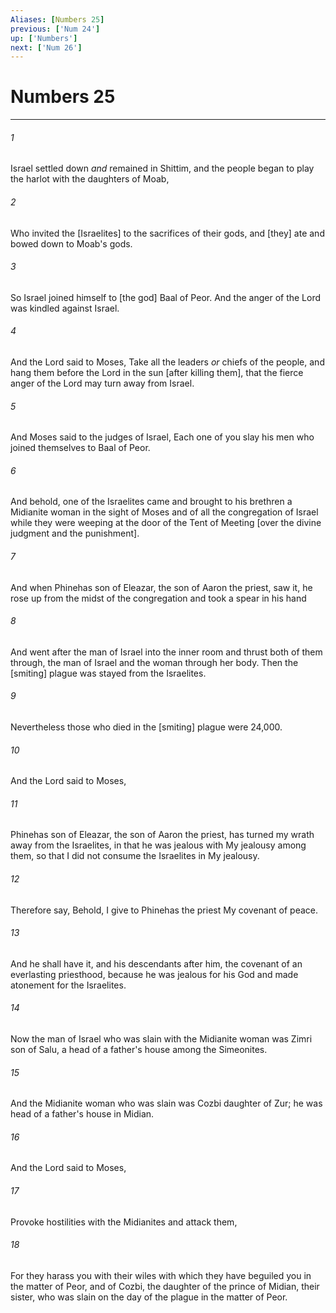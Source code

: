 ```yaml
---
Aliases: [Numbers 25]
previous: ['Num 24']
up: ['Numbers']
next: ['Num 26']
---
```

# Numbers 25

***














###### 1 






Israel settled down _and_ remained in Shittim, and the people began to play the harlot with the daughters of Moab, 













###### 2 






Who invited the [Israelites] to the sacrifices of their gods, and [they] ate and bowed down to Moab's gods. 













###### 3 






So Israel joined himself to [the god] Baal of Peor. And the anger of the Lord was kindled against Israel. 













###### 4 






And the Lord said to Moses, Take all the leaders _or_ chiefs of the people, and hang them before the Lord in the sun [after killing them], that the fierce anger of the Lord may turn away from Israel. 













###### 5 






And Moses said to the judges of Israel, Each one of you slay his men who joined themselves to Baal of Peor. 













###### 6 






And behold, one of the Israelites came and brought to his brethren a Midianite woman in the sight of Moses and of all the congregation of Israel while they were weeping at the door of the Tent of Meeting [over the divine judgment and the punishment]. 













###### 7 






And when Phinehas son of Eleazar, the son of Aaron the priest, saw it, he rose up from the midst of the congregation and took a spear in his hand 













###### 8 






And went after the man of Israel into the inner room and thrust both of them through, the man of Israel and the woman through her body. Then the [smiting] plague was stayed from the Israelites. 













###### 9 






Nevertheless those who died in the [smiting] plague were 24,000. 













###### 10 






And the Lord said to Moses, 













###### 11 






Phinehas son of Eleazar, the son of Aaron the priest, has turned my wrath away from the Israelites, in that he was jealous with My jealousy among them, so that I did not consume the Israelites in My jealousy. 













###### 12 






Therefore say, Behold, I give to Phinehas the priest My covenant of peace. 













###### 13 






And he shall have it, and his descendants after him, the covenant of an everlasting priesthood, because he was jealous for his God and made atonement for the Israelites. 













###### 14 






Now the man of Israel who was slain with the Midianite woman was Zimri son of Salu, a head of a father's house among the Simeonites. 













###### 15 






And the Midianite woman who was slain was Cozbi daughter of Zur; he was head of a father's house in Midian. 













###### 16 






And the Lord said to Moses, 













###### 17 






Provoke hostilities with the Midianites and attack them, 













###### 18 






For they harass you with their wiles with which they have beguiled you in the matter of Peor, and of Cozbi, the daughter of the prince of Midian, their sister, who was slain on the day of the plague in the matter of Peor.
